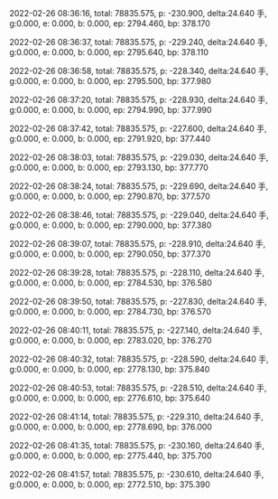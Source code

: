 2022-02-26 08:36:16, total: 78835.575, p: -230.900, delta:24.640 手, g:0.000, e: 0.000, b: 0.000, ep: 2794.460, bp: 378.170

2022-02-26 08:36:37, total: 78835.575, p: -229.240, delta:24.640 手, g:0.000, e: 0.000, b: 0.000, ep: 2795.640, bp: 378.110

2022-02-26 08:36:58, total: 78835.575, p: -228.340, delta:24.640 手, g:0.000, e: 0.000, b: 0.000, ep: 2795.500, bp: 377.980

2022-02-26 08:37:20, total: 78835.575, p: -228.930, delta:24.640 手, g:0.000, e: 0.000, b: 0.000, ep: 2794.990, bp: 377.990

2022-02-26 08:37:42, total: 78835.575, p: -227.600, delta:24.640 手, g:0.000, e: 0.000, b: 0.000, ep: 2791.920, bp: 377.440

2022-02-26 08:38:03, total: 78835.575, p: -229.030, delta:24.640 手, g:0.000, e: 0.000, b: 0.000, ep: 2793.130, bp: 377.770

2022-02-26 08:38:24, total: 78835.575, p: -229.690, delta:24.640 手, g:0.000, e: 0.000, b: 0.000, ep: 2790.870, bp: 377.570

2022-02-26 08:38:46, total: 78835.575, p: -229.040, delta:24.640 手, g:0.000, e: 0.000, b: 0.000, ep: 2790.000, bp: 377.380

2022-02-26 08:39:07, total: 78835.575, p: -228.910, delta:24.640 手, g:0.000, e: 0.000, b: 0.000, ep: 2790.050, bp: 377.370

2022-02-26 08:39:28, total: 78835.575, p: -228.110, delta:24.640 手, g:0.000, e: 0.000, b: 0.000, ep: 2784.530, bp: 376.580

2022-02-26 08:39:50, total: 78835.575, p: -227.830, delta:24.640 手, g:0.000, e: 0.000, b: 0.000, ep: 2784.730, bp: 376.570

2022-02-26 08:40:11, total: 78835.575, p: -227.140, delta:24.640 手, g:0.000, e: 0.000, b: 0.000, ep: 2783.020, bp: 376.270

2022-02-26 08:40:32, total: 78835.575, p: -228.590, delta:24.640 手, g:0.000, e: 0.000, b: 0.000, ep: 2778.130, bp: 375.840

2022-02-26 08:40:53, total: 78835.575, p: -228.510, delta:24.640 手, g:0.000, e: 0.000, b: 0.000, ep: 2776.610, bp: 375.640

2022-02-26 08:41:14, total: 78835.575, p: -229.310, delta:24.640 手, g:0.000, e: 0.000, b: 0.000, ep: 2778.690, bp: 376.000

2022-02-26 08:41:35, total: 78835.575, p: -230.160, delta:24.640 手, g:0.000, e: 0.000, b: 0.000, ep: 2775.440, bp: 375.700

2022-02-26 08:41:57, total: 78835.575, p: -230.610, delta:24.640 手, g:0.000, e: 0.000, b: 0.000, ep: 2772.510, bp: 375.390